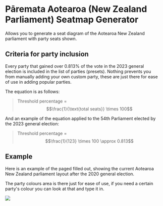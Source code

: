 # Pāremata Aotearoa (New Zealand Parliament) Seatmap Generator
Allows you to generate a seat diagram of the Aotearoa New Zealand parliament with party seats shown.

## Criteria for party inclusion
Every party that gained over 0.813% of the vote in the 2023 general election is included in the list of parties (presets). Nothing prevents you from manually adding your own custom party, these are just there for ease of use in adding popular parties.

The equation is as follows:

> Threshold percentage = $$\frac{1}{\text{total seats}} \times 100$$

And an example of the equation applied to the 54th Parliament elected by the 2023 general election:

> Threshold percentage = $$\frac{1}{123} \times 100 \approx 0.813$$

## Example
Here is an example of the paged filled out, showing the current Aotearoa New Zealand parliament layout after the 2020 general election.

The party colours area is there just for ease of use, if you need a certain party's colour you can look at that and type it in.

![](https://cdn.discordapp.com/attachments/902833900831780885/942280411998978078/unknown.png)
